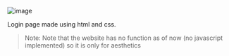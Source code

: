 ![image](https://github.com/bassmm/login-screen/assets/134802035/835d5a32-6e1c-4de2-9fc0-b832c2838ab9)

Login page made using html and css.
> Note: Note that the website has no function as of now (no javascript implemented) so it is only for aesthetics
